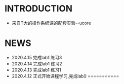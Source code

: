 INTRODUCTION
============
- 来自T大的操作系统课的配套实验--ucore

NEWS
====
- 2020.4.15 完成lab1 练习3 
- 2020.4.14 完成lab1 练习2
- 2020.4.13 完成lab1 练习1 
- 2020.4.12 正式开始课程学习,完成lab0
===========

